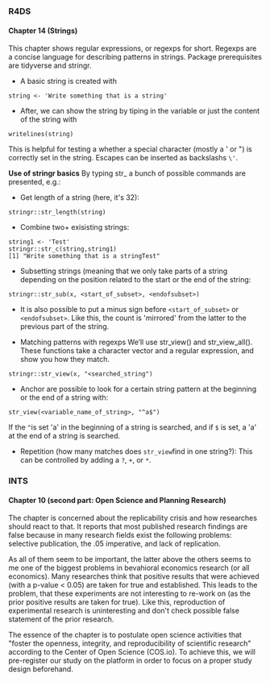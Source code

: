 ### R4DS
#### Chapter 14 (Strings)
This chapter shows regular expressions, or regexps for short. Regexps are a concise language for describing patterns in strings. Package prerequisites are tidyverse and stringr.

- A basic string is created with
```
string <- 'Write something that is a string'
```
- After, we can show the string by tiping in the variable or just the content of the string with 
```
writelines(string)
```
This is helpful for testing a whether a special character (mostly a ' or ") is correctly set in the string. Escapes can be inserted as backslashs `\'`.

**Use of stringr basics**
By typing str_ a bunch of possible commands are presented, e.g.:
- Get length of a string (here, it's 32):
```
stringr::str_length(string)
```
- Combine two+ exisisting strings:
```
string1 <- 'Test'
stringr::str_c(string,string1)
[1] "Write something that is a stringTest"
```
- Subsetting strings (meaning that we only take parts of a string depending on the position related to the start or the end of the string:
```
stringr::str_sub(x, <start_of_subset>, <endofsubset>)
```
   - It is also possible to put a minus sign before `<start_of_subset>` or `<endofsubset>`. Like this, the count is 'mirrored'             from the latter to the previous part of the string.

- Matching patterns with regexps
  We’ll use str_view() and str_view_all(). These functions take a character vector and a regular expression, and show you how     they match.
```
stringr::str_view(x, "<searched_string")
```
   - Anchor are possible to look for a certain string pattern at the beginning or the end of a string with:
   ```
   str_view(<variable_name_of_string>, "^a$")
   ```
   If the `^`is set 'a' in the beginning of a string is searched, and if `$` is set, a 'a' at the end of a string is searched.
   
   - Repetition (how many matches does `str_view`find in one string?): This can be controlled by adding a `?`, `+`, or `*`.
   
### INTS
#### Chapter 10 (second part: Open Science and Planning Research)
The chapter is concerned about the replicability crisis and how researches should react to that. It reports that most published research findings are false because in many research fields exist the following problems: selective publication, the .05 imperative, and lack of replication. 

As all of them seem to be important, the latter above the others seems to me one of the biggest problems in bevahioral economics research (or all economics). Many researches think that positive results that were achieved (with a p-value < 0.05) are taken for true and established. This leads to the problem, that these experiments are not interesting to re-work on (as the prior positive results are taken for true). Like this, reproduction of experimental research is uninteresting and don't check possible false statement of the prior research.

The essence of the chapter is to postulate open science activities that "foster the openness, integrity, and reproducibility of scientific research" according to the Center of Open Science (COS.io). To achieve this, we will pre-register our study on the platform in order to focus on a proper study design beforehand.
   
   




